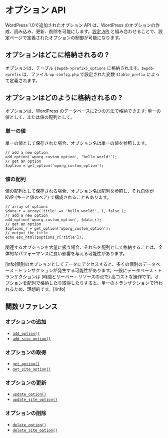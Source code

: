 <!--
# Options API
-->

# オプション API

<!--
The Options API, added in WordPress 1.0, allows creating, reading, updating and deleting of WordPress options. In combination with the [Settings API](https://developer.wordpress.org/plugins/settings/settings-api/) it allows controlling of options defined in settings pages.
-->

WordPress 1.0で追加されたオプション API は、WordPress のオプションの作成、読み込み、更新、削除を可能にします。[設定 API](https://developer.wordpress.org/plugins/settings/settings-api/) と組み合わせることで、設定ページで定義されたオプションの制御が可能になります。

<!--
## Where Options are Stored?
-->

## オプションはどこに格納されるの ?

<!--
Options are stored in the `{$wpdb->prefix}_options` table. `$wpdb->prefix` is defined by the `$table_prefix` variable set in the `wp-config.php` file.
-->

オプションは、テーブル `{$wpdb->prefix}_options` に格納されます。`$wpdb->prefix` は、ファイル `wp-config.php` で設定された変数 `$table_prefix` によって定義されます。

<!--
## How Options are Stored?
-->

## オプションはどのように格納されるの ?

<!--
Options may be stored in the WordPress database in one of two ways: as a single value or as an array of values.
-->

オプションは、WordPress のデータベースに2つの方法で格納できます: 単一の値として、または値の配列として。

<!--
### Single Value
-->

### 単一の値

<!--
When saved as a single value, the option name refers to a single value.
-->

単一の値として保存された場合、オプション名は単一の値を参照します。

```
// add a new option
add_option('wporg_custom_option', 'hello world!');
// get an option
$option = get_option('wporg_custom_option');
```

<!--
### Array of Values
-->

### 値の配列

<!--
When saved as an array of values, the option name refers to an array, which itself may be comprised key/value pairs.
-->

値の配列として保存される場合、オプション名は配列を参照し、それ自体が KVP (キーと値のペア) で構成されることもあります。

```
// array of options
$data_r = array('title' => 'hello world!', 1, false );
// add a new option
add_option('wporg_custom_option', $data_r);
// get an option
$options_r = get_option('wporg_custom_option');
// output the title
echo esc_html($options_r['title']);
```

<!--
If you are working with a large number of related options, storing them as an array can have a positive impact on overall performance.
-->

関連するオプションを大量に扱う場合、それらを配列として格納することは、全体的なパフォーマンスに良い影響を与える可能性があります。

<!--
[info]Accessing data as individual options may result in many individual database transactions, and as a rule, database transactions are expensive operations (in terms of time and server resources). When you store or retrieve an array of options, it happens in a single transaction, which is ideal.[/info]
-->

[info]個別のオプションとしてデータにアクセスすると、多くの個別のデータベース・トランザクションが発生する可能性があります。一般にデータベース・トランザクションは (時間とサーバー・リソースの点で) 高コストな操作です。オプションを配列で格納したり取得したりすると、単一のトランザクションで行われるため、理想的です。[/info]

<!--
## Function Reference
-->

## 関数リファレンス

<!--
### Add Option
-->

### オプションの追加

<!--
- [`add_option()`](https://developer.wordpress.org/reference/functions/add_option/)
- [`add_site_option()`](https://developer.wordpress.org/reference/functions/add_site_option/)
-->

- [`add_option()`](https://developer.wordpress.org/reference/functions/add_option/)
- [`add_site_option()`](https://developer.wordpress.org/reference/functions/add_site_option/)

<!--
### Get Option
-->

### オプションの取得

<!--
- [`get_option()`](https://developer.wordpress.org/reference/functions/get_option/)
- [`get_site_option()`](https://developer.wordpress.org/reference/functions/get_site_option/)
-->

- [`get_option()`](https://developer.wordpress.org/reference/functions/get_option/)
- [`get_site_option()`](https://developer.wordpress.org/reference/functions/get_site_option/)

<!--
### Update Option
-->

### オプションの更新

<!--
- [`update_option()`](https://developer.wordpress.org/reference/functions/update_option/)
- [`update_site_option()`](https://developer.wordpress.org/reference/functions/update_site_option/)
-->

- [`update_option()`](https://developer.wordpress.org/reference/functions/update_option/)
- [`update_site_option()`](https://developer.wordpress.org/reference/functions/update_site_option/)

<!--
### Delete Option
-->

### オプションの削除

<!--
- [`delete_option()`](https://developer.wordpress.org/reference/functions/delete_option/)
- [`delete_site_option()`](https://developer.wordpress.org/reference/functions/delete_site_option/)
-->

- [`delete_option()`](https://developer.wordpress.org/reference/functions/delete_option/)
- [`delete_site_option()`](https://developer.wordpress.org/reference/functions/delete_site_option/)
